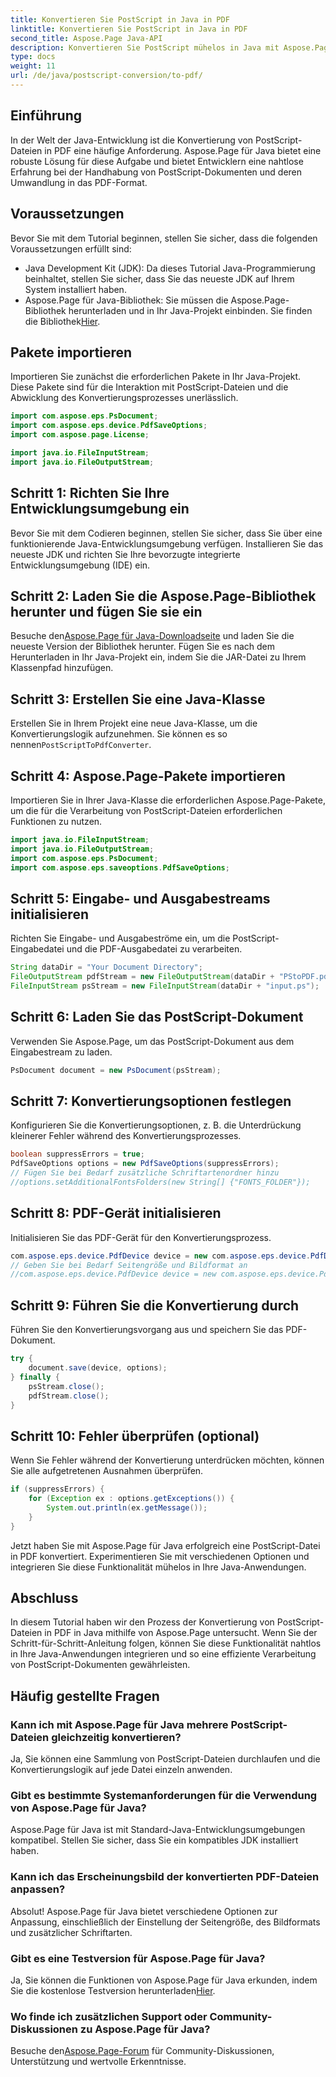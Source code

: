 ```yaml
---
title: Konvertieren Sie PostScript in Java in PDF
linktitle: Konvertieren Sie PostScript in Java in PDF
second_title: Aspose.Page Java-API
description: Konvertieren Sie PostScript mühelos in Java mit Aspose.Page in PDF. Befolgen Sie unsere Schritt-für-Schritt-Anleitung für eine nahtlose Integration. Laden Sie Aspose.Page jetzt herunter!
type: docs
weight: 11
url: /de/java/postscript-conversion/to-pdf/
---
```

## Einführung
In der Welt der Java-Entwicklung ist die Konvertierung von PostScript-Dateien in PDF eine häufige Anforderung. Aspose.Page für Java bietet eine robuste Lösung für diese Aufgabe und bietet Entwicklern eine nahtlose Erfahrung bei der Handhabung von PostScript-Dokumenten und deren Umwandlung in das PDF-Format.
## Voraussetzungen
Bevor Sie mit dem Tutorial beginnen, stellen Sie sicher, dass die folgenden Voraussetzungen erfüllt sind:
- Java Development Kit (JDK): Da dieses Tutorial Java-Programmierung beinhaltet, stellen Sie sicher, dass Sie das neueste JDK auf Ihrem System installiert haben.
-  Aspose.Page für Java-Bibliothek: Sie müssen die Aspose.Page-Bibliothek herunterladen und in Ihr Java-Projekt einbinden. Sie finden die Bibliothek[Hier](https://releases.aspose.com/page/java/).
## Pakete importieren
Importieren Sie zunächst die erforderlichen Pakete in Ihr Java-Projekt. Diese Pakete sind für die Interaktion mit PostScript-Dateien und die Abwicklung des Konvertierungsprozesses unerlässlich.
```java
import com.aspose.eps.PsDocument;
import com.aspose.eps.device.PdfSaveOptions;
import com.aspose.page.License;

import java.io.FileInputStream;
import java.io.FileOutputStream;
```
## Schritt 1: Richten Sie Ihre Entwicklungsumgebung ein
Bevor Sie mit dem Codieren beginnen, stellen Sie sicher, dass Sie über eine funktionierende Java-Entwicklungsumgebung verfügen. Installieren Sie das neueste JDK und richten Sie Ihre bevorzugte integrierte Entwicklungsumgebung (IDE) ein.
## Schritt 2: Laden Sie die Aspose.Page-Bibliothek herunter und fügen Sie sie ein
 Besuche den[Aspose.Page für Java-Downloadseite](https://releases.aspose.com/page/java/) und laden Sie die neueste Version der Bibliothek herunter. Fügen Sie es nach dem Herunterladen in Ihr Java-Projekt ein, indem Sie die JAR-Datei zu Ihrem Klassenpfad hinzufügen.
## Schritt 3: Erstellen Sie eine Java-Klasse
 Erstellen Sie in Ihrem Projekt eine neue Java-Klasse, um die Konvertierungslogik aufzunehmen. Sie können es so nennen`PostScriptToPdfConverter`.
## Schritt 4: Aspose.Page-Pakete importieren
Importieren Sie in Ihrer Java-Klasse die erforderlichen Aspose.Page-Pakete, um die für die Verarbeitung von PostScript-Dateien erforderlichen Funktionen zu nutzen.
```java
import java.io.FileInputStream;
import java.io.FileOutputStream;
import com.aspose.eps.PsDocument;
import com.aspose.eps.saveoptions.PdfSaveOptions;
```
## Schritt 5: Eingabe- und Ausgabestreams initialisieren
Richten Sie Eingabe- und Ausgabeströme ein, um die PostScript-Eingabedatei und die PDF-Ausgabedatei zu verarbeiten.
```java
String dataDir = "Your Document Directory";
FileOutputStream pdfStream = new FileOutputStream(dataDir + "PStoPDF.pdf");
FileInputStream psStream = new FileInputStream(dataDir + "input.ps");
```
## Schritt 6: Laden Sie das PostScript-Dokument
Verwenden Sie Aspose.Page, um das PostScript-Dokument aus dem Eingabestream zu laden.
```java
PsDocument document = new PsDocument(psStream);
```
## Schritt 7: Konvertierungsoptionen festlegen
Konfigurieren Sie die Konvertierungsoptionen, z. B. die Unterdrückung kleinerer Fehler während des Konvertierungsprozesses.
```java
boolean suppressErrors = true;
PdfSaveOptions options = new PdfSaveOptions(suppressErrors);
// Fügen Sie bei Bedarf zusätzliche Schriftartenordner hinzu
//options.setAdditionalFontsFolders(new String[] {"FONTS_FOLDER"});
```
## Schritt 8: PDF-Gerät initialisieren
Initialisieren Sie das PDF-Gerät für den Konvertierungsprozess.
```java
com.aspose.eps.device.PdfDevice device = new com.aspose.eps.device.PdfDevice(pdfStream);
// Geben Sie bei Bedarf Seitengröße und Bildformat an
//com.aspose.eps.device.PdfDevice device = new com.aspose.eps.device.PdfDevice(pdfStream, new Dimension(595, 842));
```
## Schritt 9: Führen Sie die Konvertierung durch
Führen Sie den Konvertierungsvorgang aus und speichern Sie das PDF-Dokument.
```java
try {
    document.save(device, options);
} finally {
    psStream.close();
    pdfStream.close();
}
```
## Schritt 10: Fehler überprüfen (optional)
Wenn Sie Fehler während der Konvertierung unterdrücken möchten, können Sie alle aufgetretenen Ausnahmen überprüfen.
```java
if (suppressErrors) {
    for (Exception ex : options.getExceptions()) {
        System.out.println(ex.getMessage());
    }
}
```
Jetzt haben Sie mit Aspose.Page für Java erfolgreich eine PostScript-Datei in PDF konvertiert. Experimentieren Sie mit verschiedenen Optionen und integrieren Sie diese Funktionalität mühelos in Ihre Java-Anwendungen.
## Abschluss
In diesem Tutorial haben wir den Prozess der Konvertierung von PostScript-Dateien in PDF in Java mithilfe von Aspose.Page untersucht. Wenn Sie der Schritt-für-Schritt-Anleitung folgen, können Sie diese Funktionalität nahtlos in Ihre Java-Anwendungen integrieren und so eine effiziente Verarbeitung von PostScript-Dokumenten gewährleisten.

## Häufig gestellte Fragen
### Kann ich mit Aspose.Page für Java mehrere PostScript-Dateien gleichzeitig konvertieren?
Ja, Sie können eine Sammlung von PostScript-Dateien durchlaufen und die Konvertierungslogik auf jede Datei einzeln anwenden.
### Gibt es bestimmte Systemanforderungen für die Verwendung von Aspose.Page für Java?
Aspose.Page für Java ist mit Standard-Java-Entwicklungsumgebungen kompatibel. Stellen Sie sicher, dass Sie ein kompatibles JDK installiert haben.
### Kann ich das Erscheinungsbild der konvertierten PDF-Dateien anpassen?
Absolut! Aspose.Page für Java bietet verschiedene Optionen zur Anpassung, einschließlich der Einstellung der Seitengröße, des Bildformats und zusätzlicher Schriftarten.
### Gibt es eine Testversion für Aspose.Page für Java?
 Ja, Sie können die Funktionen von Aspose.Page für Java erkunden, indem Sie die kostenlose Testversion herunterladen[Hier](https://releases.aspose.com/).
### Wo finde ich zusätzlichen Support oder Community-Diskussionen zu Aspose.Page für Java?
 Besuche den[Aspose.Page-Forum](https://forum.aspose.com/c/page/39) für Community-Diskussionen, Unterstützung und wertvolle Erkenntnisse.